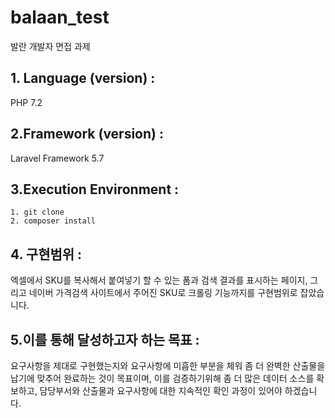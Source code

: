 # balaan_test
발란 개발자 면접 과제

## 1. Language (version) :
PHP 7.2

## 2.Framework (version) :
Laravel Framework 5.7

## 3.Execution Environment :
```
1. git clone
2. composer install
```

## 4. 구현범위 :
엑셀에서 SKU를 복사해서 붙여넣기 할 수 있는 폼과 검색 결과를 표시하는 페이지,
그리고 네이버 가격검색 사이트에서 주어진 SKU로 크롤링 기능까지를 구현범위로 잡았습니다.

## 5.이를 통해 달성하고자 하는 목표 :
요구사항을 제대로 구현했는지와 요구사항에 미흡한 부분을 체워 좀 더 완벽한 산출물을 납기에 맞추어
완료하는 것이 목표이며, 이를 검증하기위해 좀 더 많은 데이터 소스를 확보하고, 담당부서와 산출물과
요구사항에 대한 지속적인 확인 과정이 있어야 하겠습니다.
